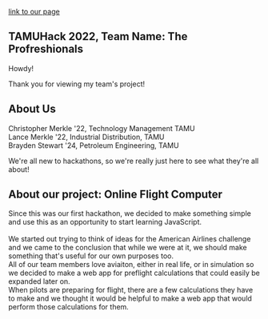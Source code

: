 [link to our page](URL "https://tamuhack-2022.github.io/flight-computer/")

TAMUHack 2022, Team Name: The Profreshionals
--

Howdy!

Thank you for viewing my team's project!<br/>

About Us
--
Christopher Merkle '22, Technology Management TAMU <br/>
Lance Merkle '22, Industrial Distribution, TAMU <br/>
Brayden Stewart '24, Petroleum Engineering, TAMU <br/>

We're all new to hackathons, so we're really just here to see what they're all about!<br/>

About our project: Online Flight Computer
--
Since this was our first hackathon, we decided to make something simple and use this as an opportunity to start learning JavaScript.<br/>
<br/>
We started out trying to think of ideas for the American Airlines challenge and we came to the conclusion that while we were at it, we should make something that's useful for our own purposes too.
<br/>
All of our team members love aviaiton, either in real life, or in simulation so we decided to make a web app for preflight calculations that could easily be expanded later on.
<br/>
When pilots are preparing for flight, there are a few calculations they have to make and we thought it would be helpful to make a web app that would perform those calculations for them. 

